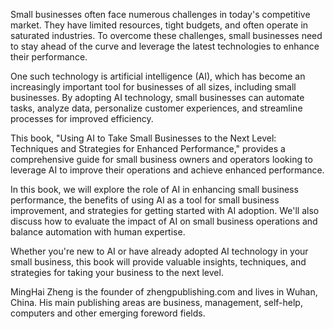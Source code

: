 
Small businesses often face numerous challenges in today's competitive market. They have limited resources, tight budgets, and often operate in saturated industries. To overcome these challenges, small businesses need to stay ahead of the curve and leverage the latest technologies to enhance their performance.

One such technology is artificial intelligence (AI), which has become an increasingly important tool for businesses of all sizes, including small businesses. By adopting AI technology, small businesses can automate tasks, analyze data, personalize customer experiences, and streamline processes for improved efficiency.

This book, "Using AI to Take Small Businesses to the Next Level: Techniques and Strategies for Enhanced Performance," provides a comprehensive guide for small business owners and operators looking to leverage AI to improve their operations and achieve enhanced performance.

In this book, we will explore the role of AI in enhancing small business performance, the benefits of using AI as a tool for small business improvement, and strategies for getting started with AI adoption. We'll also discuss how to evaluate the impact of AI on small business operations and balance automation with human expertise.

Whether you're new to AI or have already adopted AI technology in your small business, this book will provide valuable insights, techniques, and strategies for taking your business to the next level.

MingHai Zheng is the founder of zhengpublishing.com and lives in Wuhan, China. His main publishing areas are business, management, self-help, computers and other emerging foreword fields.
